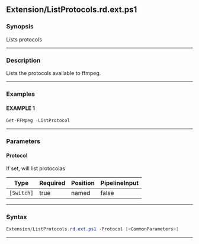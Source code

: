 
Extension/ListProtocols.rd.ext.ps1
----------------------------------
### Synopsis
Lists protocols

---
### Description

Lists the protocols available to ffmpeg.

---
### Examples
#### EXAMPLE 1
```PowerShell
Get-FFMpeg -ListProtocol
```

---
### Parameters
#### **Protocol**

If set, will list protocolas






|Type      |Required|Position|PipelineInput|
|----------|--------|--------|-------------|
|`[Switch]`|true    |named   |false        |



---
### Syntax
```PowerShell
Extension/ListProtocols.rd.ext.ps1 -Protocol [<CommonParameters>]
```
---



